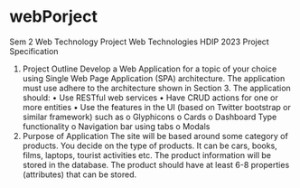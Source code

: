 # webPorject
Sem 2 Web Technology Project
Web Technologies HDIP 2023 Project Specification
1. Project Outline
Develop a Web Application for a topic of your choice using Single Web Page Application
(SPA) architecture. The application must use adhere to the architecture shown in Section 3.
The application should:
• Use RESTful web services
• Have CRUD actions for one or more entities
• Use the features in the UI (based on Twitter bootstrap or similar framework) such as
o Glyphicons
o Cards
o Dashboard Type functionality
o Navigation bar using tabs
o Modals
2. Purpose of Application
The site will be based around some category of products.
You decide on the type of products. It can be cars, books, films, laptops, tourist activities etc.
The product information will be stored in the database.
The product should have at least 6-8 properties (attributes) that can be stored. 
